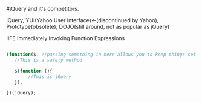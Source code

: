 #jQuery and it's competitors.

jQuery, YUI(Yahoo User Interface)<-(discontinued by Yahoo), Prototype(obsolete), DOJO(still around, not as popular as jQuery)


IIFE
Immediately Invoking Function Expressions
```js

(function($, //passing something in here allows you to keep things set in this scope) {
   //This is a safety method

   $(function (){
        //This is jQuery
   });

})(jQuery);

```